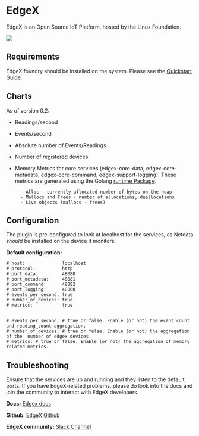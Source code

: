 
# EdgeX 

EdgeX is an Open Source IoT Platform, hosted by the Linux Foundation.



![](https://www.edgexfoundry.org/wp-content/uploads/sites/25/2018/09/EdgeX_PlatformArchitectureDiagram-1024x651.png)

## Requirements

EdgeX foundry should be installed on the system. Please see the [Quickstart Guide](https://docs.edgexfoundry.org/Ch-QuickStart.html).

## Charts

As of version 0.2:

- Readings/second
- Events/second
- Absolute number of Events/Readings
- Number of registered devices
- Memory Metrics for core services (edgex-core-data, edgex-core-metadata, edgex-core-command, edgex-support-logging). These metrics are generated using the Golang [runtime Package](https://golang.org/pkg/runtime/#ReadMemStats).

        - Alloc - currently allocated number of bytes on the heap,
        - Mallocs and Frees - number of allocations, deallocations
        - Live objects (mallocs - frees)

## Configuration

The plugin is pre-configured to look at localhost for the services, as Netdata *should* be installed on the device it monitors.

**Default configuration:** 
```
# host:              localhost
# protocol:          http
# port_data:         48080
# port_metadata:     48081
# port_command:      48082
# port_logging:      48060
# events_per_second: true
# number_of_devices: true
# metrics:           true


# events_per_second: # true or false. Enable (or not) the event_count and reading_count aggregation.
# number_of_devices: # true or false. Enable (or not) the aggregation of the  number of edgex devices.
# metrics: # true or false. Enable (or not) the aggregation of memory related metrics.
```


## Troubleshooting

Ensure that the services are up and running and they listen to the default ports. If you have EdgeX-related problems, please do look into the docs and join the community to interact with EdgeX developers.

**Docs:** [Edgex docs](https://docs.edgexfoundry.org/Ch-QuickStart.html)

**Github**: [EdgeX Github](https://github.com/edgexfoundry)

**EdgeX community:** [Slack Channel](https://slack.edgexfoundry.org/)